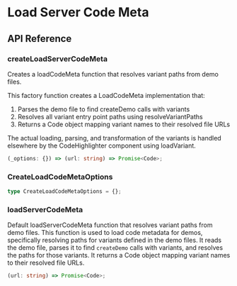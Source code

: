 # Load Server Code Meta

[//]: types.ts '<-- Autogenerated By (do not edit the following markdown directly)'

## API Reference

### createLoadServerCodeMeta

Creates a loadCodeMeta function that resolves variant paths from demo files.

This factory function creates a LoadCodeMeta implementation that:

1. Parses the demo file to find createDemo calls with variants
2. Resolves all variant entry point paths using resolveVariantPaths
3. Returns a Code object mapping variant names to their resolved file URLs

The actual loading, parsing, and transformation of the variants is handled
elsewhere by the CodeHighlighter component using loadVariant.

```typescript
(_options: {}) => (url: string) => Promise<Code>;
```

### CreateLoadCodeMetaOptions

```typescript
type CreateLoadCodeMetaOptions = {};
```

### loadServerCodeMeta

Default loadServerCodeMeta function that resolves variant paths from demo files.
This function is used to load code metadata for demos, specifically resolving paths for variants defined in the demo files.
It reads the demo file, parses it to find `createDemo` calls with variants, and resolves the paths for those variants.
It returns a Code object mapping variant names to their resolved file URLs.

```typescript
(url: string) => Promise<Code>;
```
